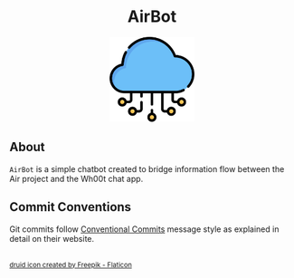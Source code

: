 <h1 align="center">AirBot</h1>

<div align="center">
	<img src="assets/air_2.png" width="150">
</div>


## About
`AirBot` is a simple chatbot created to bridge information flow between the Air project and the Wh00t chat app.

## Commit Conventions

Git commits follow [Conventional Commits](https://www.conventionalcommits.org) message style as
explained in detail on their website.

<br/>
<sup>
    <a href="https://www.flaticon.com/free-icons/cloud-computing" title="cloud-computing icon">
        druid icon created by Freepik - Flaticon
    </a>
</sup>
